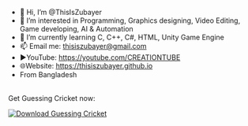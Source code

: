 - 👋 Hi, I’m @ThisIsZubayer
- 👀 I’m interested in Programming, Graphics designing, Video Editing, Game developing, AI & Automation
- 🌱 I’m currently learning C, C++, C#, HTML, Unity Game Engine
- 📫 Email me: thisiszubayer@gmail.com 
- ▶️YouTube: https://youtube.com/CREATIONTUBE
- 🌐Website: https://thisiszubayer.github.io
- From Bangladesh


<br>
Get Guessing Cricket now: 
<br>
 
 
[![Download Guessing Cricket](https://a.fsdn.com/con/app/sf-download-button)](https://sourceforge.net/projects/guessing-cricket/files/latest/download)
